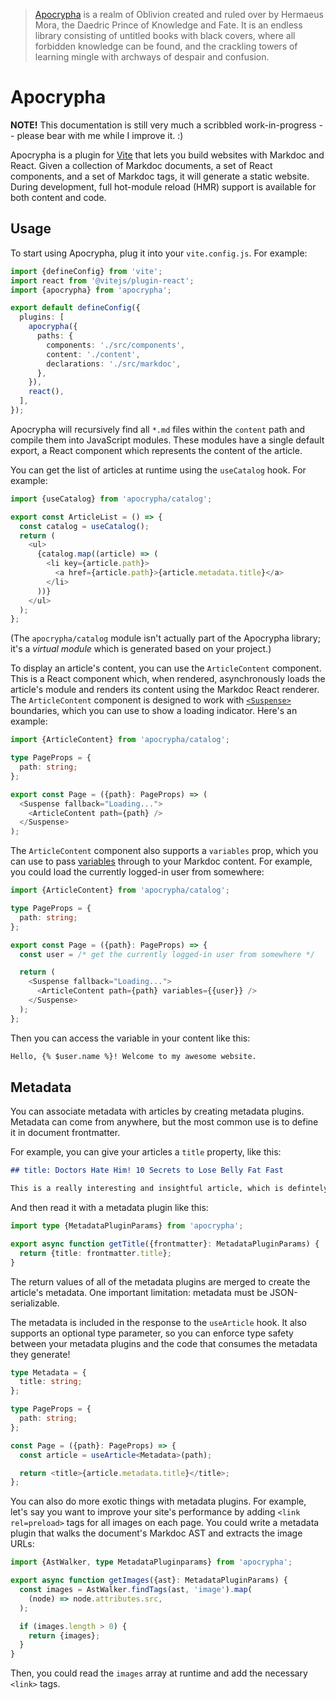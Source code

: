 > [Apocrypha](https://elderscrolls.fandom.com/wiki/Apocrypha) is a realm of Oblivion created and ruled over by Hermaeus Mora, the Daedric Prince of Knowledge and Fate. It is an endless library consisting of untitled books with black covers, where all forbidden knowledge can be found, and the crackling towers of learning mingle with archways of despair and confusion.

# Apocrypha

**NOTE!** This documentation is still very much a scribbled work-in-progress -- please bear with me while I improve it. :)

Apocrypha is a plugin for [Vite](https://vite.dev) that lets you build websites with Markdoc and React. Given a collection of Markdoc documents, a set of React components, and a set of Markdoc tags, it will generate a static website. During development, full hot-module reload (HMR) support is available for both content and code.

## Usage

To start using Apocrypha, plug it into your `vite.config.js`. For example:

```ts
import {defineConfig} from 'vite';
import react from '@vitejs/plugin-react';
import {apocrypha} from 'apocrypha';

export default defineConfig({
  plugins: [
    apocrypha({
      paths: {
        components: './src/components',
        content: './content',
        declarations: './src/markdoc',
      },
    }),
    react(),
  ],
});
```

Apocrypha will recursively find all `*.md` files within the `content` path and compile them into JavaScript modules. These modules have a single default export, a React component which represents the content of the article.

You can get the list of articles at runtime using the `useCatalog` hook. For example:

```ts
import {useCatalog} from 'apocrypha/catalog';

export const ArticleList = () => {
  const catalog = useCatalog();
  return (
    <ul>
      {catalog.map((article) => (
        <li key={article.path}>
          <a href={article.path}>{article.metadata.title}</a>
        </li>
      ))}
    </ul>
  );
};
```

(The `apocrypha/catalog` module isn't actually part of the Apocrypha library; it's a _virtual module_ which is generated based on your project.)

To display an article's content, you can use the `ArticleContent` component. This is a React component which, when rendered, asynchronously loads the article's module and renders its content using the Markdoc React renderer. The `ArticleContent` component is designed to work with [`<Suspense>`](https://react.dev/reference/react/Suspense) boundaries, which you can use to show a loading indicator. Here's an example:

```ts
import {ArticleContent} from 'apocrypha/catalog';

type PageProps = {
  path: string;
};

export const Page = ({path}: PageProps) => (
  <Suspense fallback="Loading...">
    <ArticleContent path={path} />
  </Suspense>
);
```

The `ArticleContent` component also supports a `variables` prop, which you can use to pass [variables](https://markdoc.dev/docs/variables) through to your Markdoc content. For example, you could load the currently logged-in user from somewhere:

```ts
import {ArticleContent} from 'apocrypha/catalog';

type PageProps = {
  path: string;
};

export const Page = ({path}: PageProps) => {
  const user = /* get the currently logged-in user from somewhere */

  return (
    <Suspense fallback="Loading...">
      <ArticleContent path={path} variables={{user}} />
    </Suspense>
  );
};
```

Then you can access the variable in your content like this:

```md
Hello, {% $user.name %}! Welcome to my awesome website.
```

## Metadata

You can associate metadata with articles by creating metadata plugins. Metadata can come from anywhere, but the most common use is to define it in document frontmatter.

For example, you can give your articles a `title` property, like this:

```md
## title: Doctors Hate Him! 10 Secrets to Lose Belly Fat Fast

This is a really interesting and insightful article, which is defintely not clickbait.
```

And then read it with a metadata plugin like this:

```ts
import type {MetadataPluginParams} from 'apocrypha';

export async function getTitle({frontmatter}: MetadataPluginParams) {
  return {title: frontmatter.title};
}
```

The return values of all of the metadata plugins are merged to create the article's metadata. One important limitation: metadata must be JSON-serializable.

The metadata is included in the response to the `useArticle` hook. It also supports an optional type parameter, so you can enforce type safety between your metadata plugins and the code that consumes the metadata they generate!

```ts
type Metadata = {
  title: string;
};

type PageProps = {
  path: string;
};

const Page = ({path}: PageProps) => {
  const article = useArticle<Metadata>(path);

  return <title>{article.metadata.title}</title>;
};
```

You can also do more exotic things with metadata plugins. For example, let's say you want to improve your site's performance by adding `<link rel=preload>` tags for all images on each page. You could write a metadata plugin that walks the document's Markdoc AST and extracts the image URLs:

```ts
import {AstWalker, type MetadataPluginparams} from 'apocrypha';

export async function getImages({ast}: MetadataPluginParams) {
  const images = AstWalker.findTags(ast, 'image').map(
    (node) => node.attributes.src,
  );

  if (images.length > 0) {
    return {images};
  }
}
```

Then, you could read the `images` array at runtime and add the necessary `<link>` tags.
